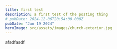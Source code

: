 ```yaml
---
title: first test
description: a first test of the posting thing
# pubDate: 2024-12-06T20:54:00.000Z
pubDate: "Jun 19 2024"
heroImage: src/assets/images/church-exterior.jpg
---
```


afsdfasdf
